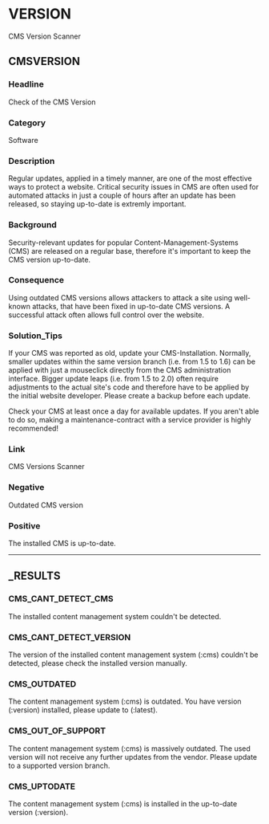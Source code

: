 
# VERSION

CMS Version Scanner

## CMSVERSION

### Headline

Check of the CMS Version

### Category

Software

### Description

Regular updates, applied in a timely manner, are one of the most effective ways to protect a website. Critical security issues in CMS are often used for automated attacks in just a couple of hours after an update has been released, so staying up-to-date is extremly important.

### Background

Security-relevant updates for popular Content-Management-Systems (CMS) are released on a regular base, therefore it's important to keep the CMS version up-to-date.

### Consequence

Using outdated CMS versions allows attackers to attack a site using well-known attacks, that have been fixed in up-to-date CMS versions. A successful attack often allows full control over the website.

### Solution_Tips

If your CMS was reported as old, update your CMS-Installation. Normally, smaller updates within the same version branch (i.e. from 1.5 to 1.6) can be applied with just a mouseclick directly from the CMS administration interface. Bigger update leaps (i.e. from 1.5 to 2.0) often require adjustments to the actual site's code and therefore have to be applied by the initial website developer. Please create a backup before each update.

Check your CMS at least once a day for available updates. If you aren't able to do so, making a maintenance-contract with a service provider is highly recommended!

### Link

CMS Versions Scanner

### Negative

Outdated CMS version

### Positive

The installed CMS is up-to-date.

- - - - - - - - - - - - - - - - - - - - - - - - - - - - - - - - - - - - - - - -

## _RESULTS

### CMS_CANT_DETECT_CMS

The installed content management system couldn't be detected.

### CMS_CANT_DETECT_VERSION

The version of the installed content management system (:cms) couldn't be detected, please check the installed version manually.

### CMS_OUTDATED

The content management system (:cms) is outdated. You have version (:version) installed, please update to (:latest).

### CMS_OUT_OF_SUPPORT

The content management system (:cms) is massively outdated. The used version will not receive any further updates from the vendor. Please update to a supported version branch.

### CMS_UPTODATE

The content management system (:cms) is installed in the up-to-date version (:version).
